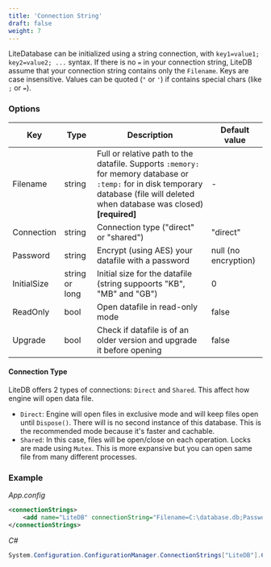 ```yaml
---
title: 'Connection String'
draft: false
weight: 7
---
```


LiteDatabase can be initialized using a string connection, with `key1=value1; key2=value2; ...` syntax. If there is no `=` in your connection string, LiteDB assume that your connection string contains only the `Filename`. Keys are case insensitive. Values can be quoted (`"` or `'`) if contains special chars (like `;` or `=`).

### Options

|Key|Type|Description|Default value|
|--------|----|-----------------|-------------|
|Filename|string|Full or relative path to the datafile. Supports `:memory:` for memory database or `:temp:` for in disk temporary database (file will deleted when database was closed) **[required]**|- |
|Connection|string|Connection type ("direct" or "shared")|"direct"|
|Password|string|Encrypt (using AES) your datafile with a password|null (no encryption)|
|InitialSize|string or long|Initial size for the datafile (string suppoorts "KB", "MB" and "GB")|0|
|ReadOnly|bool|Open datafile in read-only mode|false|
|Upgrade|bool|Check if datafile is of an older version and upgrade it before opening|false|

#### Connection Type

LiteDB offers 2 types of connections: `Direct` and `Shared`. This affect how engine will open data file.

- `Direct`: Engine will open files in exclusive mode and will keep files open until `Dispose()`. There will is no second instance of this database. This is the recommended mode because it's faster and cachable.
- `Shared`: In this case, files will be open/close on each operation. Locks are made using `Mutex`. This is more expansive but you can open same file from many different processes.

### Example

_App.config_
```XML
<connectionStrings>
    <add name="LiteDB" connectionString="Filename=C:\database.db;Password=1234" />
</connectionStrings>
```

_C#_
```C#
System.Configuration.ConfigurationManager.ConnectionStrings["LiteDB"].ConnectionString
```